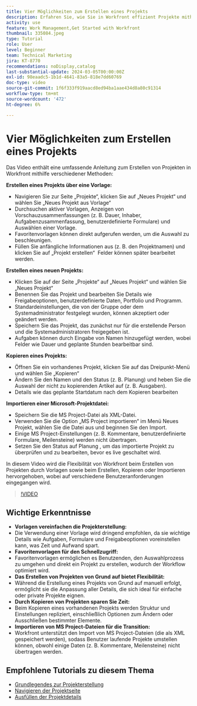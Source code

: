 ```yaml
---
title: Vier Möglichkeiten zum Erstellen eines Projekts
description: Erfahren Sie, wie Sie in Workfront effizient Projekte mithilfe von Vorlagen erstellen können, die von Grund auf neu erstellt werden, vorhandene Projekte kopieren oder Microsoft Project-Dateien importieren, die auf verschiedene Benutzeranforderungen zugeschnitten sind.
activity: use
feature: Work Management,Get Started with Workfront
thumbnail: 335084.jpeg
type: Tutorial
role: User
level: Beginner
team: Technical Marketing
jira: KT-8770
recommendations: noDisplay,catalog
last-substantial-update: 2024-03-05T00:00:00Z
exl-id: 98eaadc5-1b1d-4641-83a5-818e7dd60769
doc-type: video
source-git-commit: 1f6f333f919aacd8ed94ba1aae434d8a80c91314
workflow-type: tm+mt
source-wordcount: '472'
ht-degree: 6%

---
```


# Vier Möglichkeiten zum Erstellen eines Projekts

Das Video enthält eine umfassende Anleitung zum Erstellen von Projekten in Workfront mithilfe verschiedener Methoden:

**Erstellen eines Projekts über eine Vorlage:**

* Navigieren Sie zur Seite „Projekte“, klicken Sie auf „Neues Projekt“ und wählen Sie „Neues Projekt aus Vorlage“ &#x200B;
* Durchsuchen aktiver Vorlagen, Anzeigen von Vorschauzusammenfassungen (z. B. Dauer, Inhaber, Aufgabenzusammenfassung, benutzerdefinierte Formulare) und Auswählen einer Vorlage. &#x200B;
* Favoritenvorlagen können direkt aufgerufen werden, um die Auswahl zu beschleunigen. &#x200B;
* Füllen Sie anfängliche Informationen aus (z. B. den Projektnamen) und klicken Sie auf „Projekt erstellen“ &#x200B; Felder können später bearbeitet werden. &#x200B;

**Erstellen eines neuen Projekts:**

* Klicken Sie auf der Seite „Projekte“ auf „Neues Projekt“ und wählen Sie „Neues Projekt“ &#x200B;
* Benennen Sie das Projekt und bearbeiten Sie Details wie Freigabeoptionen, benutzerdefinierte Daten, Portfolio und Programm. &#x200B;
* Standardeinstellungen, die von der Gruppe oder dem Systemadministrator festgelegt wurden, können akzeptiert oder geändert werden. &#x200B;
* Speichern Sie das Projekt, das zunächst nur für die erstellende Person und die Systemadministratoren freigegeben ist. &#x200B;
* Aufgaben können durch Eingabe von Namen hinzugefügt werden, wobei Felder wie Dauer und geplante Stunden bearbeitbar sind. &#x200B;

**Kopieren eines Projekts:**

* Öffnen Sie ein vorhandenes Projekt, klicken Sie auf das Dreipunkt-Menü und wählen Sie „Kopieren“ &#x200B;
* Ändern Sie den Namen und den Status (z. B. Planung) und heben Sie die Auswahl der nicht zu kopierenden Artikel auf (z. B. Ausgaben). &#x200B;
* Details wie das geplante Startdatum nach dem Kopieren bearbeiten &#x200B;

**Importieren einer Microsoft-Projektdatei:**

* Speichern Sie die MS Project-Datei als XML-Datei. &#x200B;
* Verwenden Sie die Option „MS Project importieren“ im Menü Neues Projekt, wählen Sie die Datei aus und beginnen Sie den Import. &#x200B;
* Einige MS Project-Einstellungen (z. B. Kommentare, benutzerdefinierte Formulare, Meilensteine) werden nicht übertragen. &#x200B;
* Setzen Sie den Status auf Planung , um das importierte Projekt zu überprüfen und zu bearbeiten, bevor es live geschaltet wird. &#x200B;


In diesem Video wird die Flexibilität von Workfront beim Erstellen von Projekten durch Vorlagen sowie beim Erstellen, Kopieren oder Importieren hervorgehoben, wobei auf verschiedene Benutzeranforderungen eingegangen wird. &#x200B;

>[!VIDEO](https://video.tv.adobe.com/v/335084/?quality=12&learn=on&enablevpops)

## Wichtige Erkenntnisse

* **Vorlagen vereinfachen die Projekterstellung:**
* Die Verwendung einer Vorlage wird dringend empfohlen, da sie wichtige Details wie Aufgaben, Formulare und Freigabeoptionen voreinstellen kann, was Zeit und Aufwand spart. &#x200B;
* **Favoritenvorlagen für den Schnellzugriff:**
* Favoritenvorlagen ermöglichen es Benutzenden, den Auswahlprozess zu umgehen und direkt ein Projekt zu erstellen, wodurch der Workflow optimiert wird. &#x200B;
* **Das Erstellen von Projekten von Grund auf bietet Flexibilität:**
* Während die Erstellung eines Projekts von Grund auf manuell erfolgt, ermöglicht sie die Anpassung aller Details, die sich ideal für einfache oder private Projekte eignen. &#x200B;
* **Durch Kopieren von Projekten sparen Sie Zeit:**
* Beim Kopieren eines vorhandenen Projekts werden Struktur und Einstellungen repliziert, einschließlich Optionen zum Ändern oder Ausschließen bestimmter Elemente. &#x200B;
* **Importieren von MS Project-Dateien für die Transition:**
* Workfront unterstützt den Import von MS Project-Dateien (die als XML gespeichert werden), sodass Benutzer laufende Projekte umstellen können, obwohl einige Daten (z. B. Kommentare, Meilensteine) nicht übertragen werden. &#x200B;



## Empfohlene Tutorials zu diesem Thema

* [Grundlegendes zur Projekterstellung](/help/manage-work/projects/understand-basic-project-creation.md)
* [Navigieren der Projektseite](/help/manage-work/projects/navigate-the-project-page.md)
* [Ausfüllen der Projektdetails](/help/manage-work/projects/fill-in-the-project-details.md)

